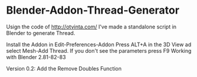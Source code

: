 # Blender-Addon-Thread-Generator
Usign the code of http://otvinta.com/ I've made a standalone script in Blender to generate Thread.

Install the Addon in Edit-Preferences-Addon
Press ALT+A in the 3D View ad select Mesh-Add Thread.
If you don't see the parameters press F9
Working with Blender 2.81-82-83

Version 0.2:
Add the Remove Doubles Function

